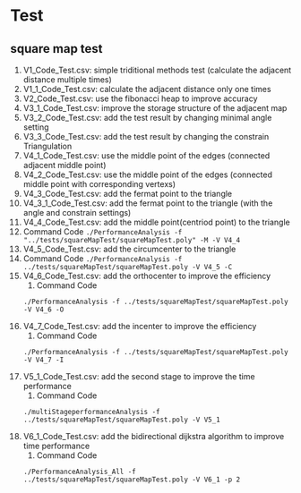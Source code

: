 # Test

## square map test
1. V1_Code_Test.csv: simple triditional methods test (calculate the adjacent distance multiple times)
2. V1_1_Code_Test.csv: calculate the adjacent distance only one times
3. V2_Code_Test.csv: use the fibonacci heap to improve accuracy
4. V3_1_Code_Test.csv: improve the storage structure of the adjacent map
5. V3_2_Code_Test.csv: add the test result by changing minimal angle setting
6. V3_3_Code_Test.csv: add the test result by changing the constrain Triangulation
7. V4_1_Code_Test.csv: use the middle point of the edges (connected adjacent middle point)
8. V4_2_Code_Test.csv: use the middle point of the edges (connected middle point with corresponding vertexs)
9. V4_3_Code_Test.csv: add the fermat point to the triangle
10. V4_3_1_Code_Test.csv: add the fermat point to the triangle (with the angle and constrain settings)
11. V4_4_Code_Test.csv: add the middle point(centriod point) to the triangle
   1. Command Code
     ```
     ./PerformanceAnalysis -f "../tests/squareMapTest/squareMapTest.poly" -M -V V4_4
     ```
12. V4_5_Code_Test.csv: add the circumcenter to the triangle
   1. Command Code
     ```
     ./PerformanceAnalysis -f ../tests/squareMapTest/squareMapTest.poly -V V4_5 -C
     ```
13. V4_6_Code_Test.csv: add the orthocenter to improve the efficiency
    1.  Command Code
     ```
     ./PerformanceAnalysis -f ../tests/squareMapTest/squareMapTest.poly -V V4_6 -O
     ```
14. V4_7_Code_Test.csv: add the incenter to improve the efficiency
    1.  Command Code
     ```
     ./PerformanceAnalysis -f ../tests/squareMapTest/squareMapTest.poly -V V4_7 -I
     ```
15. V5_1_Code_Test.csv: add the second stage to improve the time performance
    1.  Command Code
     ```
     ./multiStageperformanceAnalysis -f ../tests/squareMapTest/squareMapTest.poly -V V5_1
     ```
16. V6_1_Code_Test.csv: add the bidirectional dijkstra algorithm to improve time performance
    1.  Command Code
     ```
     ./PerformanceAnalysis_All -f ../tests/squareMapTest/squareMapTest.poly -V V6_1 -p 2
     ```